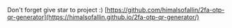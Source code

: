 Don't forget give star to project :)
[https://github.com/himalsofallin/2fa-otp-qr-generator](https://himalsofallin.github.io/2fa-otp-qr-generator/)
